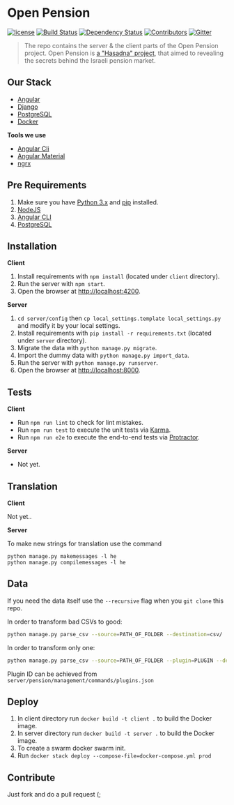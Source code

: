 # Open Pension

[![license][license-image]][license-url] [![Build Status][travis-image]][travis-url] [![Dependency Status][dependency-image]][dependency-url] [![Contributors][contributors-image]][contributors-url] [![Gitter][gitter-image]][gitter-url]

> The repo contains the server & the client parts of the Open Pension project.
Open Pension is [a "Hasadna" project](http://www.hasadna.org.il/), that aimed to revealing the secrets behind the Israeli pension market.

## Our Stack

  * [Angular](https://angular.io/)
  * [Django](https://www.djangoproject.com/)
  * [PostgreSQL](http://www.postgresql.org/)
  * [Docker](https://www.docker.com/)

**Tools we use**

  * [Angular Cli](https://github.com/angular/angular-cli)
  * [Angular Material](https://material.angular.io/)
  * [ngrx](https://github.com/ngrx)

## Pre Requirements

  1. Make sure you have [Python 3.x](https://www.python.org/) and [pip](https://pypi.python.org/pypi/pip) installed.
  2. [NodeJS](nodejs.org)
  3. [Angular CLI](https://github.com/angular/angular-cli)
  4. [PostgreSQL](http://www.postgresql.org/)

## Installation

**Client**

  1. Install requirements with `npm install` (located under `client` directory).
  2. Run the server with `npm start`.
  3. Open the browser at [http://localhost:4200](http://localhost:4200).

**Server**

  1. `cd server/config` then `cp local_settings.template local_settings.py` and modify it by your local settings.
  2. Install requirements with `pip install -r requirements.txt` (located under `server` directory).
  3. Migrate the data with `python manage.py migrate`.
  4. Import the dummy data with `python manage.py import_data`.
  5. Run the server with `python manage.py runserver`.
  6. Open the browser at [http://localhost:8000](http://localhost:8000).

## Tests

**Client**

  * Run `npm run lint` to check for lint mistakes.
  * Run `npm run test` to execute the unit tests via [Karma](https://karma-runner.github.io).
  * Run `npm run e2e` to execute the end-to-end tests via [Protractor](http://www.protractortest.org/).

**Server**

  * Not yet.

## Translation

**Client**

Not yet..

**Server**

To make new strings for translation use the command

```shell
python manage.py makemessages -l he
python manage.py compilemessages -l he
```

## Data

If you need the data itself use the `--recursive` flag when you `git clone` this repo.

In order to transform bad CSVs to good:
```bash
python manage.py parse_csv --source=PATH_OF_FOLDER --destination=csv/
```

In order to transform only one:
```bash
python manage.py parse_csv --source=PATH_OF_FOLDER --plugin=PLUGIN --destination=csv/
```

Plugin ID can be achieved from `server/pension/management/commands/plugins.json`

## Deploy

1. In client directory run `docker build -t client .` to build the Docker image.
2. In server directory run `docker build -t server .` to build the Docker image.
3. To create a swarm docker swarm init.
4. Run `docker stack deploy --compose-file=docker-compose.yml prod`

## Contribute

Just fork and do a pull request (;

[license-image]: https://img.shields.io/badge/license-MIT-blue.svg
[license-url]: https://github.com/hasadna/open_pension/blob/master/LICENSE
[travis-image]: https://travis-ci.org/hasadna/open_pension.svg?branch=master
[travis-url]: https://travis-ci.org/hasadna/open_pension
[dependency-image]: https://dependencyci.com/github/hasadna/open_pension/badge
[dependency-url]: https://dependencyci.com/github/hasadna/open_pension
[gitter-image]: https://img.shields.io/badge/Gitter-Join_the_chat_%E2%86%92-00d06f.svg
[gitter-url]: https://gitter.im/open-pension/Lobby?utm_source=badge&utm_medium=badge&utm_campaign=pr-badge&utm_content=badge
[contributors-image]: https://img.shields.io/github/contributors/hasadna/open_pension.svg
[contributors-url]: https://github.com/hasadna/open_pension/graphs/contributors
